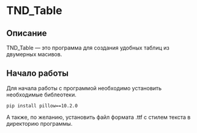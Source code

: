 # TND_Table

## Описание

TND_Table — это программа для создания удобных таблиц из двумерных масивов.

## Начало работы
Для начала работы с программой необходимо установить необходимые библеотеки.
```
pip install pillow==10.2.0
```
А также, по желанию, установить файл формата .ttf с стилем текста в директорию программы.